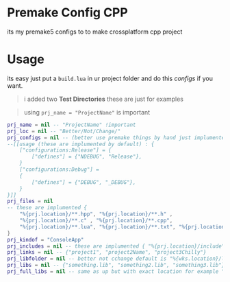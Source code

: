 # Premake Config CPP
its my premake5 configs to to make crossplatform cpp project

# Usage
its easy just put a ```build.lua``` in ur project folder and do this *configs* if you want.
> i added two **Test Directories** these are just for examples

> using ```prj_name = "ProjectName"``` is important
```lua
prj_name = nil -- "ProjectName" !important
prj_loc = nil -- "Better/Not/Change/"
prj_configs = nil -- (better use premake things by hand just implumented defines) 
--[[usage (these are implumented by default) : { 
    ["configurations:Release"] = {
        ["defines"] = {"NDEBUG", "Release"},
    }
    ["configurations:Debug"] = 
    {
        ["defines"] = {"DEBUG", "_DEBUG"},
    }
}]]
prj_files = nil 
-- these are implumented {
    "%{prj.location}/**.hpp", "%{prj.location}/**.h" ,
    "%{prj.location}/**.c" , "%{prj.location}/**.cpp",
    "%{prj.location}/**.lua", "%{prj.location}/**.txt", "%{prj.location}/**.ini", "%{prj.location}/**.md", 
} 
prj_kindof = "ConsoleApp"
prj_includes = nil -- these are implumented { "%{prj.location}/include", "%{wks.location}/include" } 
prj_links = nil -- {"project1", "project2Name", "project3Chilly"}
prj_libfolder = nil -- better not cchange default is "%{wks.location}/lib/"
prj_libs = nil -- {"something.lib", "something2.lib", "something3.lib"}
prj_full_libs = nil -- same as up but with exact location for example "build/bin/x86_64/Debug/TestProject3.lib"

```
